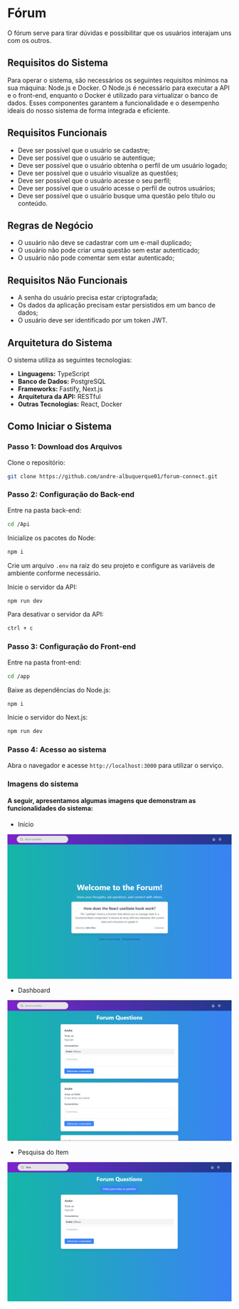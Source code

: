 # Fórum 

O fórum serve para tirar dúvidas e possibilitar que os usuários interajam uns com os outros.

## Requisitos do Sistema

Para operar o sistema, são necessários os seguintes requisitos mínimos na sua máquina: Node.js e Docker. O Node.js é necessário para executar a API e o front-end, enquanto o Docker é utilizado para virtualizar o banco de dados. Esses componentes garantem a funcionalidade e o desempenho ideais do nosso sistema de forma integrada e eficiente.

## Requisitos Funcionais

- Deve ser possível que o usuário se cadastre;
- Deve ser possível que o usuário se autentique;
- Deve ser possível que o usuário obtenha o perfil de um usuário logado;
- Deve ser possível que o usuário visualize as questões;
- Deve ser possível que o usuário acesse o seu perfil;
- Deve ser possível que o usuário acesse o perfil de outros usuários;
- Deve ser possível que o usuário busque uma questão pelo título ou conteúdo.

## Regras de Negócio

- O usuário não deve se cadastrar com um e-mail duplicado;
- O usuário não pode criar uma questão sem estar autenticado;
- O usuário não pode comentar sem estar autenticado;

## Requisitos Não Funcionais

- A senha do usuário precisa estar criptografada;
- Os dados da aplicação precisam estar persistidos em um banco de dados;
- O usuário deve ser identificado por um token JWT.

## Arquitetura do Sistema

O sistema utiliza as seguintes tecnologias:

- **Linguagens:** TypeScript
- **Banco de Dados:** PostgreSQL
- **Frameworks:** Fastify, Next.js
- **Arquitetura da API:** RESTful
- **Outras Tecnologias:** React, Docker

## Como Iniciar o Sistema

### Passo 1: Download dos Arquivos

Clone o repositório:

```bash
git clone https://github.com/andre-albuquerque01/forum-connect.git
```

### Passo 2: Configuração do Back-end

Entre na pasta back-end:

```bash
cd /Api
```

Inicialize os pacotes do Node:

```js
npm i
```

Crie um arquivo `.env` na raiz do seu projeto e configure as variáveis de ambiente conforme necessário.

Inicie o servidor da API:

```bash
npm run dev
```

Para desativar o servidor da API:

```bash
ctrl + c
```

### Passo 3: Configuração do Front-end

Entre na pasta front-end:

```bash
cd /app
```

Baixe as dependências do Node.js:

```bash
npm i
```

Inicie o servidor do Next.js:

```bash
npm run dev
```

### Passo 4: Acesso ao sistema

Abra o navegador e acesse `http://localhost:3000` para utilizar o serviço.

### Imagens do sistema

#### A seguir, apresentamos algumas imagens que demonstram as funcionalidades do sistema:

- Início

<img src="../assets/index.png" alt="Index" />

- Dashboard

<img src="../assets/dashboard.png" alt="Dashboard" />

- Pesquisa do Item

<img src="../assets/search.png" alt="Pesquisa" />
